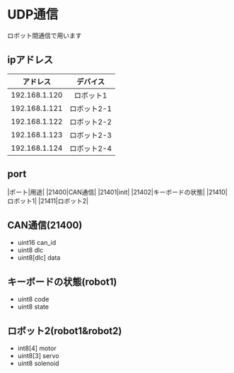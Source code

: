 # UDP通信
ロボット間通信で用います
## ipアドレス

|アドレス|デバイス|
|:-:|:-:|
|192.168.1.120|ロボット1|
|192.168.1.121|ロボット2-1|
|192.168.1.122|ロボット2-2|
|192.168.1.123|ロボット2-3|
|192.168.1.124|ロボット2-4|

## port

|ポート|用途|
|21400|CAN通信|
|21401|init|
|21402|キーボードの状態|
|21410|ロボット1|
|21411|ロボット2|

## CAN通信(21400)
- uint16 can_id
- uint8 dlc
- uint8[dlc] data

## キーボードの状態(robot1)
- uint8 code
- uint8 state

## ロボット2(robot1&robot2)
- int8[4] motor
- uint8[3] servo
- uint8 solenoid